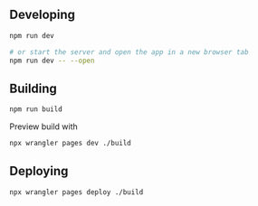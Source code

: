 ## Developing

```bash
npm run dev

# or start the server and open the app in a new browser tab
npm run dev -- --open
```

## Building

```bash
npm run build
```

Preview build with

```bash
npx wrangler pages dev ./build
```

## Deploying

```bash
npx wrangler pages deploy ./build
```
